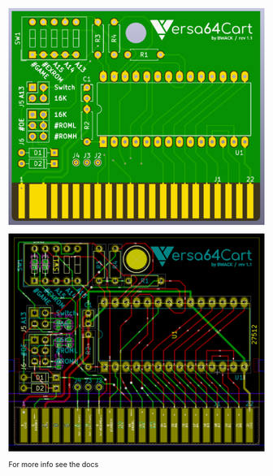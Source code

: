 ![pcbfront](Versa64Cart_3D_front.png)

![pcbfront](Versa64Cart_pcb_screenshot.png)

For more info see the docs
